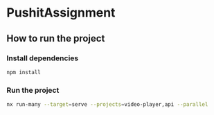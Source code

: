 # PushitAssignment

## How to run the project

### Install dependencies
```bash
npm install
```
### Run the project
```bash
nx run-many --target=serve --projects=video-player,api --parallel
```

